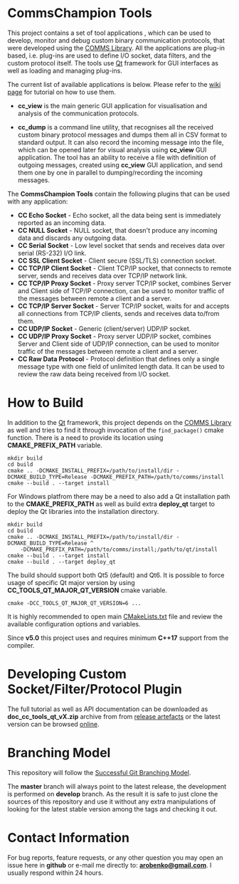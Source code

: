 # CommsChampion Tools
This project contains a set of tool applications , which can be used to
develop, monitor and debug custom binary communication protocols, that were
developed using the [COMMS Library](https://github.com/commschamp/comms). 
All the applications are plug-in based, i.e. plug-ins are used to define 
I/O socket, data filters, and the custom protocol itself. The tools
use [Qt](http://www.qt.io/) framework for GUI interfaces as well as loading
and managing plug-ins.

The current list of available applications is below. Please refer to the
[wiki page](https://github.com/commschamp/cc_tools_qt/wiki/How-to-Use-CommsChampion-Tools)
for tutorial on how to use them.

- **cc_view** is the main generic GUI application for visualisation and analysis of the
communication protocols.  

- **cc_dump** is a command line utility, that recognises all the received
custom binary protocol messages and dumps them all in CSV format to standard output.
It can also record the incoming message into the file, which can be opened
later for visual analysis using **cc_view** GUI application. 
The tool has an ability to receive a file with definition of outgoing messages, 
created using **cc_view** GUI application, and send them one by one 
in parallel to dumping/recording the incoming messages.

The **CommsChampion Tools** contain the following
plugins that can be used with any application:

- **CC Echo Socket** - Echo socket, all the data being sent is immediately reported
  as an incoming data.
- **CC NULL Socket** - NULL socket, that doesn't produce any incoming data and
  discards any outgoing data.
- **CC Serial Socket** - Low level socket that sends and receives data over serial
  (RS-232) I/O link.
- **CC SSL Client Socket** - Client secure (SSL/TLS) connection socket.
- **CC TCP/IP Client Socket** - Client TCP/IP socket, that connects to remote 
  server, sends and receives data over TCP/IP network link.
- **CC TCP/IP Proxy Socket** - Proxy server TCP/IP socket, combines Server and Client
  side of TCP/IP connection, can be used to monitor traffic of the messages between
  remote a client and a server.
- **CC TCP/IP Server Socket** - Server TCP/IP socket, waits for and accepts all
  connections from TCP/IP clients, sends and receives data to/from them.
- **CC UDP/IP Socket** - Generic (client/server) UDP/IP socket.
- **CC UDP/IP Proxy Socket** - Proxy server UDP/IP socket, combines Server and Client
  side of UDP/IP connection, can be used to monitor traffic of the messages between
  remote a client and a server.
- **CC Raw Data Protocol** - Protocol definition that defines only a single message
  type with one field of unlimited length data. It can be used to review the
  raw data being received from I/O socket.

# How to Build
In addition to the [Qt](http://www.qt.io/) framework, this project depends on the 
[COMMS Library](https://github.com/commschamp/comms) as well and tries 
to find it through invocation of the `find_package()` cmake function. There is a need to 
provide its location using **CMAKE_PREFIX_PATH** variable.
```
mkdir build
cd build
cmake .. -DCMAKE_INSTALL_PREFIX=/path/to/install/dir -DCMAKE_BUILD_TYPE=Release -DCMAKE_PREFIX_PATH=/path/to/comms/install
cmake --build . --target install
```

For Windows platfrom there may be a need to also add a Qt installation path to the **CMAKE_PREFIX_PATH** as 
well as build extra **deploy_qt** target to deploy the Qt libraries into the installation directory.
```
mkdir build
cd build
cmake .. -DCMAKE_INSTALL_PREFIX=/path/to/install/dir -DCMAKE_BUILD_TYPE=Release ^
    -DCMAKE_PREFIX_PATH=/path/to/comms/install;/path/to/qt/install
cmake --build . --target install
cmake --build . --target deploy_qt    
```

The build should support both Qt5 (default) and Qt6. It is possible to force usage of 
specific Qt major version by using **CC_TOOLS_QT_MAJOR_QT_VERSION** cmake variable.
```
cmake -DCC_TOOLS_QT_MAJOR_QT_VERSION=6 ...
```

It is highly recommended to open main [CMakeLists.txt](CMakeLists.txt) file and review the available
configuration options and variables.

Since **v5.0** this project uses and requires minimum **C++17** support from the compiler.

# Developing Custom Socket/Filter/Protocol Plugin
The full tutorial as well as API documentation can be downloaded as
**doc_cc_tools_qt_vX.zip** archive from
from [release artefacts](https://github.com/commschamp/cc_tools_qt/releases) or
the latest version can be browsed [online](https://commschamp.github.io/cc_tools_qt_doc).

# Branching Model
This repository will follow the 
[Successful Git Branching Model](http://nvie.com/posts/a-successful-git-branching-model/).

The **master** branch will always point to the latest release, the
development is performed on **develop** branch. As the result it is safe
to just clone the sources of this repository and use it without
any extra manipulations of looking for the latest stable version among the tags and
checking it out.

# Contact Information
For bug reports, feature requests, or any other question you may open an issue
here in **github** or e-mail me directly to: **arobenko@gmail.com**. I usually
respond within 24 hours.
